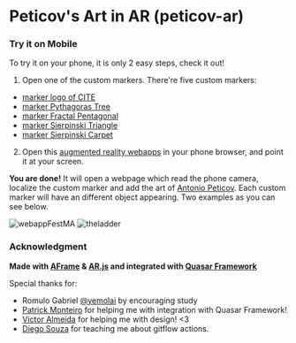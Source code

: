 # Peticov's Art in AR (peticov-ar)
### Try it on Mobile

To try it on your phone, it is only 2 easy steps, check it out!
1. Open one of the custom markers. There're five custom markers:
- [marker logo of CITE](https://raw.githubusercontent.com/thauska/peticov-ar/purehtml/marker/marker-cite.png)
- [marker Pythagoras Tree](https://raw.githubusercontent.com/thauska/peticov-ar/purehtml/marker/marker-frac1.png)
- [marker Fractal Pentagonal](https://raw.githubusercontent.com/thauska/peticov-ar/purehtml/marker/marker-frac2.png)
- [marker Sierpinski Triangle](https://raw.githubusercontent.com/thauska/peticov-ar/purehtml/marker/marker-frac3.png)
- [marker Sierpinski Carpet](https://raw.githubusercontent.com/thauska/peticov-ar/purehtml/marker/marker-frac4.png)
2. Open this [augmented reality webapps](https://thauska.github.io/peticov-ar/) in your phone browser, and point it at your screen.

**You are done!** It will open a webpage which read the phone camera, localize the custom marker and add the art of [Antonio Peticov](https://pt.wikipedia.org/wiki/Antonio_Peticov). Each custom marker will have an different object appearing.
Two examples as you can see below.

![webappFestMA](https://user-images.githubusercontent.com/8525721/107549098-2db12e00-6bae-11eb-8ae6-644260c851a1.jpeg)
![theladder](https://user-images.githubusercontent.com/8525721/107549041-1d00b800-6bae-11eb-9ec4-781866859248.jpeg)
### Acknowledgment

**Made with [AFrame](https://aframe.io/) & [AR.js](https://github.com/jeromeetienne/AR.js) and integrated with [Quasar Framework](https://quasar.dev/)**

Special thanks for:
- Romulo Gabriel [@yemolai](https://github.com/Yemolai) by encouraging study
- [Patrick Monteiro](https://github.com/patrickmonteiro) for helping me with integration with Quasar Framework!
- [Victor Almeida](https://twitter.com/CondeNerd) for helping me with design! <3
- [Diego Souza](https://github.com/Fayhen) for teaching me about gitflow actions.
